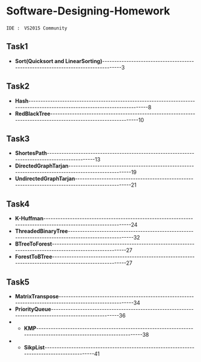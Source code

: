 # Software-Designing-Homework #
    IDE :　VS2015 Community
Task1
------------

* **Sort(Quicksort and LinearSorting)**----------------------------------------------------------------------------------3
    


Task2
------------  

* **Hash**----------------------------------------------------------------------------------------------------------------------------8
* **RedBlackTree**---------------------------------------------------------------------------------------------------------------10



Task3
------------

* **ShortesPath**----------------------------------------------------------------------------------------------13
* **DirectedGraphTarjan**----------------------------------------------------------------------------------------------------19
* **UndirectedGraphTarjan**-------------------------------------------------------------------------------------------------21




Task4
------------

* **K-Huffman**--------------------------------------------------------------------------------------------------------------24
* **ThreadedBinaryTree**-----------------------------------------------------------------------------------------------------32
* **BTreeToForest**---------------------------------------------------------------------------------------------------------27
* **ForestToBTree**---------------------------------------------------------------------------------------------------------27




Task5
------------

* **MatrixTranspose**---------------------------------------------------------------------------------------------------------34
* **PriorityQueue**------------------------------------------------------------------------------------------------------36
* * **KMP**------------------------------------------------------------------------------------------------------------------38
* * **SikpList**-------------------------------------------------------------------------------------------41




